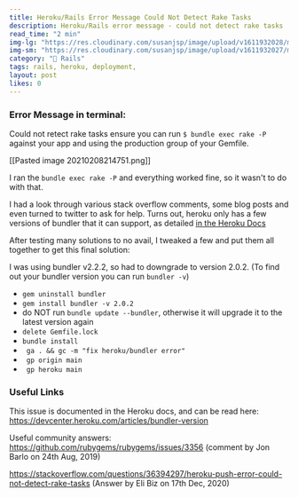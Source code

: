 ```yaml
---
title: Heroku/Rails Error Message Could Not Detect Rake Tasks
description: Heroku/Rails error message - could not detect rake tasks
read_time: "2 min"
img-lg: "https://res.cloudinary.com/susanjsp/image/upload/v1611932028/my-blog/reduce-lg_ukn2aw.png"
img-sm: "https://res.cloudinary.com/susanjsp/image/upload/v1611932027/my-blog/reduce-sm_trqfbp.png"
category: "🎢 Rails"
tags: rails, heroku, deployment,
layout: post
likes: 0
---
```

### Error Message in terminal:
Could not retect rake tasks
ensure you can run `$ bundle exec rake -P` against your app
and using the production group of your Gemfile.
<!--break-->
[[Pasted image 20210208214751.png]]

I ran the `bundle exec rake -P` and everything worked fine, so it wasn't to do with that.

I had a look through various stack overflow comments, some blog posts and even turned to twitter to ask for help. Turns out, heroku only has a few versions of bundler that it can support, as detailed [in the Heroku Docs](https://devcenter.heroku.com/articles/bundler-version)

After testing many solutions to no avail, I tweaked a few and put them all together to get this final solution:

I was using bundler v2.2.2, so had to downgrade to version 2.0.2. (To find out your bundler version you can run `bundler -v`)
- ```gem uninstall bundler```
- ```gem install bundler -v 2.0.2```
- do NOT run `bundle update --bundler`, otherwise it will upgrade it to the latest version again
- ```delete Gemfile.lock```
- ```bundle install```
- ``` ga . && gc -m "fix heroku/bundler error"```
- ``` gp origin main```
- ``` gp heroku main```


### Useful Links
This issue is documented in the Heroku docs, and can be read here:  https://devcenter.heroku.com/articles/bundler-version

Useful community answers:
https://github.com/rubygems/rubygems/issues/3356 (comment by Jon Barlo on 24th Aug, 2019)

https://stackoverflow.com/questions/36394297/heroku-push-error-could-not-detect-rake-tasks (Answer by Eli Biz on 17th Dec, 2020)
